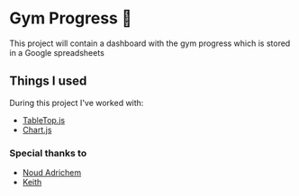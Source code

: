 # Gym Progress 💪
This project will contain a dashboard with the gym progress which is stored in a Google spreadsheets

## Things I used
During this project I've worked with:
* [TableTop.js](https://github.com/jsoma/tabletop)
* [Chart.js](https://www.chartjs.org/)

### Special thanks to
* [Noud Adrichem](https://github.com/noudadrichem)
* [Keith](https://stackoverflow.com/users/6870228/keith)
